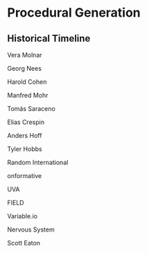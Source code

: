 # Procedural Generation  

## Historical Timeline

Vera Molnar

Georg Nees

Harold Cohen

Manfred Mohr



Tomás Saraceno

Elias Crespin

Anders Hoff

Tyler Hobbs

Random International

onformative

UVA

FIELD

Variable.io

Nervous System

Scott Eaton
